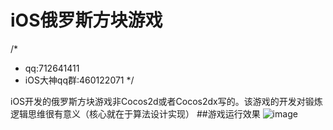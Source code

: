 # iOS俄罗斯方块游戏
/*
*  qq:712641411
*  iOS大神qq群:460122071
*/

iOS开发的俄罗斯方块游戏非Cocos2d或者Cocos2dx写的。该游戏的开发对锻炼逻辑思维很有意义（核心就在于算法设计实现）
##游戏运行效果
![image](https://github.com/netyouli/-/tree/master/俄罗斯方块游戏开发/show.gif)